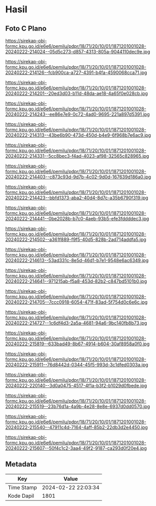 # Hasil

## Foto C Plano

https://sirekap-obj-formc.kpu.go.id/e6e6/pemilu/pdpr/18/71/20/10/01/1871201001028-20240222-214024--05d5c273-d857-4313-805a-9044110dec9e.jpg

https://sirekap-obj-formc.kpu.go.id/e6e6/pemilu/pdpr/18/71/20/10/01/1871201001028-20240222-214126--fcb900ca-a727-4391-b4fa-4590068cca71.jpg

https://sirekap-obj-formc.kpu.go.id/e6e6/pemilu/pdpr/18/71/20/10/01/1871201001028-20240222-214201--20ed3d03-b11d-48da-ae18-4a65f0e028cb.jpg

https://sirekap-obj-formc.kpu.go.id/e6e6/pemilu/pdpr/18/71/20/10/01/1871201001028-20240222-214243--ee86e7e9-0c72-4ad0-9695-221a897d5391.jpg

https://sirekap-obj-formc.kpu.go.id/e6e6/pemilu/pdpr/18/71/20/10/01/1871201001028-20240222-214313--43be6b90-473d-450d-b4e9-6f968b7e6ac9.jpg

https://sirekap-obj-formc.kpu.go.id/e6e6/pemilu/pdpr/18/71/20/10/01/1871201001028-20240222-214331--5cc8bec3-f4ad-4023-af98-32565c828965.jpg

https://sirekap-obj-formc.kpu.go.id/e6e6/pemilu/pdpr/18/71/20/10/01/1871201001028-20240222-214403--c873c93d-9d7b-4c02-9d0d-167639d186a0.jpg

https://sirekap-obj-formc.kpu.go.id/e6e6/pemilu/pdpr/18/71/20/10/01/1871201001028-20240222-214423--bbfd1373-aba2-40d4-8d7c-a35b6790f319.jpg

https://sirekap-obj-formc.kpu.go.id/e6e6/pemilu/pdpr/18/71/20/10/01/1871201001028-20240222-214441--0be2028b-b7c0-4aeb-93b5-efe3fddddec3.jpg

https://sirekap-obj-formc.kpu.go.id/e6e6/pemilu/pdpr/18/71/20/10/01/1871201001028-20240222-214502--a361f889-f9f5-40d5-828b-2ad714addfa5.jpg

https://sirekap-obj-formc.kpu.go.id/e6e6/pemilu/pdpr/18/71/20/10/01/1871201001028-20240222-214613--53ad331c-8e5d-46d1-b7e1-9548e6ac6349.jpg

https://sirekap-obj-formc.kpu.go.id/e6e6/pemilu/pdpr/18/71/20/10/01/1871201001028-20240222-214641--971215ab-f5a8-453d-82b2-c847bd5101b0.jpg

https://sirekap-obj-formc.kpu.go.id/e6e6/pemilu/pdpr/18/71/20/10/01/1871201001028-20240222-214705--7ccc0918-6054-471f-83ad-5f754d0c6e6c.jpg

https://sirekap-obj-formc.kpu.go.id/e6e6/pemilu/pdpr/18/71/20/10/01/1871201001028-20240222-214727--1c6df4d3-2a5a-4681-94a6-9bc140fb8b73.jpg

https://sirekap-obj-formc.kpu.go.id/e6e6/pemilu/pdpr/18/71/20/10/01/1871201001028-20240222-215819--633bad49-8b67-4914-b604-30af8958a0f0.jpg

https://sirekap-obj-formc.kpu.go.id/e6e6/pemilu/pdpr/18/71/20/10/01/1871201001028-20240222-215911--76d8442d-0344-45f5-993d-3c1dfed0303a.jpg

https://sirekap-obj-formc.kpu.go.id/e6e6/pemilu/pdpr/18/71/20/10/01/1871201001028-20240222-220140--3d0a0475-4517-4f1a-b3f2-b1029d0fbede.jpg

https://sirekap-obj-formc.kpu.go.id/e6e6/pemilu/pdpr/18/71/20/10/01/1871201001028-20240222-215519--23b76d1a-4a9b-4e28-8e8e-6937d0dd0570.jpg

https://sirekap-obj-formc.kpu.go.id/e6e6/pemilu/pdpr/18/71/20/10/01/1871201001028-20240222-215540--47911c4d-7164-4aff-85b2-22db3d2e4450.jpg

https://sirekap-obj-formc.kpu.go.id/e6e6/pemilu/pdpr/18/71/20/10/01/1871201001028-20240222-215607--50f4c1c2-3aa4-49f2-9187-ca293d0f20e4.jpg


## Metadata

| Key        | Value               |
| ---------- | ------------------- |
| Time Stamp | 2024-02-22 22:03:34 |
| Kode Dapil | 1801                |



